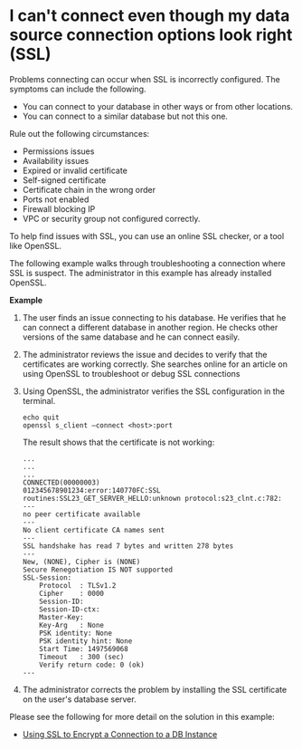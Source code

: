 # I can't connect even though my data source connection options look right \(SSL\)<a name="troubleshoot-connect-SSL"></a>

Problems connecting can occur when SSL is incorrectly configured\. The symptoms can include the following\.
+ You can connect to your database in other ways or from other locations\.
+ You can connect to a similar database but not this one\.

 Rule out the following circumstances: 
+ Permissions issues
+ Availability issues
+ Expired or invalid certificate
+ Self\-signed certificate
+ Certificate chain in the wrong order
+ Ports not enabled
+ Firewall blocking IP
+ VPC or security group not configured correctly\.

 To help find issues with SSL, you can use an online SSL checker, or a tool like OpenSSL\. 

 The following example walks through troubleshooting a connection where SSL is suspect\. The administrator in this example has already installed OpenSSL\.

**Example**  

1. The user finds an issue connecting to his database\. He verifies that he can connect a different database in another region\. He checks other versions of the same database and he can connect easily\. 

1. The administrator reviews the issue and decides to verify that the certificates are working correctly\. She searches online for an article on using OpenSSL to troubleshoot or debug SSL connections

1. Using OpenSSL, the administrator verifies the SSL configuration in the terminal\.

   ```
   echo quit
   openssl s_client –connect <host>:port
   ```

   The result shows that the certificate is not working:

   ```
   ...
   ...
   ...
   CONNECTED(00000003)
   012345678901234:error:140770FC:SSL routines:SSL23_GET_SERVER_HELLO:unknown protocol:s23_clnt.c:782:
   ---
   no peer certificate available
   ---
   No client certificate CA names sent
   ---
   SSL handshake has read 7 bytes and written 278 bytes
   ---
   New, (NONE), Cipher is (NONE)
   Secure Renegotiation IS NOT supported
   SSL-Session:
       Protocol  : TLSv1.2
       Cipher    : 0000
       Session-ID:
       Session-ID-ctx:
       Master-Key:
       Key-Arg   : None
       PSK identity: None
       PSK identity hint: None
       Start Time: 1497569068
       Timeout   : 300 (sec)
       Verify return code: 0 (ok)
   ---
   ```

1. The administrator corrects the problem by installing the SSL certificate on the user's database server\. 

Please see the following for more detail on the solution in this example:
+ [Using SSL to Encrypt a Connection to a DB Instance](http://docs.aws.amazon.com/AmazonRDS/latest/UserGuide/UsingWithRDS.SSL.html)